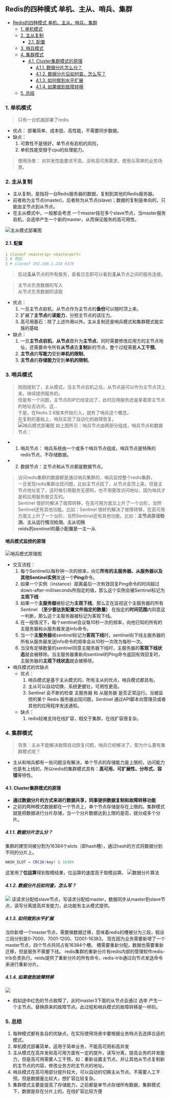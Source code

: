 ## Redis的四种模式 单机、主从、哨兵、集群


<!-- TOC -->

- [Redis的四种模式 单机、主从、哨兵、集群](#redis的四种模式-单机主从哨兵集群)
    - [1. 单机模式](#1-单机模式)
    - [2. 主从复制](#2-主从复制)
        - [2.1. 配置](#21-配置)
    - [3. 哨兵模式](#3-哨兵模式)
    - [4. 集群模式](#4-集群模式)
        - [4.1. Cluster集群模式的原理](#41-cluster集群模式的原理)
            - [4.1.1. 数据分片怎么分？](#411-数据分片怎么分)
            - [4.1.2. 数据分片后如何查，怎么写？](#412-数据分片后如何查怎么写)
            - [4.1.3. 如何做到水平扩展](#413-如何做到水平扩展)
            - [4.1.4. 如果做到故障转移](#414-如果做到故障转移)
    - [5. 总结](#5-总结)

<!-- /TOC -->
### 1. 单机模式
> 只有一台机器部署了redis
- 优点： 部署简单、成本低、高性能，不需要同步数据。
- 缺点： 
    1. 可靠性不是很好，单节点有宕机的风险，
    2. 单机性能受限于cpu的处理能力。
> 使用场景：
   对并发性能要求不高，没有高可用需求，使用与简单的业务场景。

### 2. 主从复制
- 主从复制，是指将一台Redis服务器的数据，复制到其他的Redis服务器。
- 前者称为主节点(master)，后者称为从节点(slave)；数据的复制是单向的，只能由主节点到从节点。
- 在主从模式中，一般都会考虑 一个master挂在多个slave节点，当master服务宕机，会选举产生一个新的master，从而保证服务的高可用性。

![主从模式部署图](images/redis_master-slave.jpg)

#### 2.1. 配置
```yml
1 slaveof <masterip> <masterport>
2 # 例如
3 # slaveof 192.168.1.214 6379
```
> 启动**主从**节点的所有服务，查看日志即可以看到**主从**节点之间的服务连接。

> 主节点负责数据的写入  
从节点负责数据的读取
- 优点：
    1.  一旦主节点宕机，从节点作为主节点的**备份**可以随时顶上来。
    2. 扩展了**主节点**的**读能力**，分担主节点的读压力。
    3. 高可用基石：除了上述作用以外，主从复制还是哨兵模式和集群模式能实施的基础
- 缺点：
    1. 一旦**主节点宕机**，**从节点**晋升为**主节点**，同时需要修改应用方的主节点地址，还需要命令所有**从节点**去**复制**新的节点，整个过程需要**人工干预**。
    2. **主节点**的**写能力**受到**单机的限制**。
    3. **主节点**的**存储能力**受到**单机的限制**。
### 3. 哨兵模式
> 刚刚提到了，主从模式，当主节点宕机之后，从节点是可以作为主节点顶上来，继续提供服务的。  
但是有一个问题，主节点的IP已经变动了，此时应用服务还是拿着原主节点的地址去访问，这...  
于是，在Redis 2.8版本开始引入，就有了哨兵这个概念。  
在复制的基础上，哨兵实现了自动化的故障恢复。  
![哨兵模式部署图](images/redis_sentinel.jpg)
如上图所示：哨兵节点由两部分组成，哨兵节点和数据节点：
- 1. 哨兵节点： 哨兵系统由一个或多个哨兵节点组成，哨兵节点是特殊的redis节点，不存储数据。
- 2. 数据节点：主节点和从节点都是数据节点。

 > 访问redis集群的数据都是通过哨兵集群的，哨兵监控整个redis集群。  
 一旦发现redis集群出现问题，比如主节点挂了，从节点会顶上来，但是主节点地址变了，这时候引用服务无感知，也不用更改访问地址，因为哨兵才是和应用服务做交互的。  
 Sentinel 很好的解决了故障转移，在高可用方面又上升了一个台阶，当然Sentinel还有其他功能。比如：Sentinel 很好的解决了故障转移，在高可用方面又上升了一个台阶，当然Sentinel还有其他功能。比如：**主节点存活检测、主从运行情况检测、主从切换**  
 > **reids的sentinel的最小配置是一主一从**
 #### 哨兵模式监控的原理
 
 ![哨兵模式原理图](images/redis_master-sentinel-detail.jpg)
 - 交互流程：
    1. 每个Sentinel以每秒钟一次的频率，向它**所有的主服务器、从服务器以及其他Sentinel实例**发送一个**Ping**命令。
    2. 如果一个实例（instance）距离最后一次有效回复Ping命令的时间超过down-after-milliseconds所指定的值，那么这个实例会被Sentinel标记为**主观下线**
    3. 如果一个**主服务器**被标记为**主观下线**，那么正在监视这个主服务器的所有Sentinel **（至少要达到配置文件指定的数量）** 在指定的**时间范围**内同意这一判断，那么这个主服务器被标记为客观下线。
    4. 在一般情况下，每个sentinel会议每10秒一次的频率，向他已知的所有的主服务器和从服务器发送Info命令。
    5. 当一个**主服务器**被sentinel标记为**客观下线**时，sentinel向下线主服务器的所有从服务器发送Info命令的频率会从10秒一次改为每秒一次。
    6. 当没有足够数量的sentinel同意主服务器下线时，主服务器的**客观下线状态**就会被移除。当主服务器重新向sentinel的Ping命令返回有效回复时，主服务器的**主观下线状态**就会被移除。
- 哨兵模式的优缺点
    - 优点：
        1. 哨兵模式是基于主从模式的，所有主从的优点，哨兵模式都具有。
        2. 主从可以自动切换，系统更健壮，可用性更高。
        3. Sentinel 会不断的检查 主服务器 和 从服务器 是否正常运行。当被监控的某个 Redis 服务器出现问题，Sentinel 通过API脚本向管理员或者其他的应用程序发送通知。
    - 缺点：
        1. redis较难支持在线扩容，相交于集群，在线扩容很复杂。
### 4. 集群模式
> 背景：主从不能解决故障自动恢复问题，哨兵已经解决了，那为什么要有集群模式呢？
- 主从和哨兵都有一些问题没有解决，单个节点的存储能力是上限的，访问能力也是有上线的，所以redis的集群模式具有：**高可用、可扩展性、分布式、容错**等特性。
#### 4.1. Cluster集群模式的原理
- **通过数据分片的方式来进行数据共享，同事提供数据复制和故障转移功能**
- 之前的两种模式数据都在一个节点上，单个节点存储是存在上限的。集群模式就是把数据进行分片存储，当一个分片数据达到上限的是否，就分成多个分片。

##### 4.1.1. 数据分片怎么分？
集群的建空间被分割为16384个slots（即hash槽），通过hash的方式将数据分到不同的分片上。
```java
HASH_SLOT = CRC16(key) & 16384 
```
这里用了**位运算**得到取模结果，位运算的速度高于取模运算。
 ![数据分片算法](images/redis_cluster-slots.jpg)
##### 4.1.2. 数据分片后如何查，怎么写？
 ![](images/redis_cluster-slots-rdwr.jpg)
 读请求分配给slave节点，写请求分配给master，数据同步从master到slave节点，读写分离提高并发能力，此功能有主从模式提供。
##### 4.1.3. 如何做到水平扩展
  当你新增一个master节点，需要做数据迁移，意味着redis的槽被分为三段，假设三段分别是0-7000、7001-1200、12001-16383。
  现在因为业务需要新增了一个master节点，四个节点共同占有16384个槽。
  槽需要重新分配，数据也需要重新迁移，但是服务不需要下线。
  redis集群的重新分片有redis内部的管理软件redis-trib负责执行。reids提供了重新分片的所有命令，redis-trib通过向节点发送命令来进行重新分片。
##### 4.1.4. 如果做到故障转移
![](images/redis_cluster_fixError.jpg)
- 假如途中红色的节点故障了，此时master3下面的从节点会通过 选举 产生一个主节点。替换原来的故障节点。此过程和哨兵模式的故障转移是一样的。

### 5. 总结
1. 每种模式都有各自的优缺点，在实际使用场景中要根据业务特点去选择合适的模式。
2. 单机模式部署简单，适用于简单业务，不能高可用和高并发
3. 主从模式在高并发和高可用方面有一定的提升，读写分离，提高业务的并发能力，但是高可用需要人工干预，如：重新设置主节点，并让其他从节点复制新的主节点的内容，修改业务方的主节点的地址。
4. 哨兵模式在高可用部分提升较大，可以自动的切换主从节点。不需要人工干预。但是数据量比较大，想扩容比较复杂。
5. 集群模式主要是提高了存储能力，之前都是单节点存储所有数据，集群模式下，数据是存在分片上的。在线扩容比较方便


